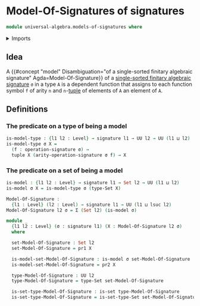 # Model-Of-Signatures of signatures

```agda
module universal-algebra.models-of-signatures where
```

<details><summary>Imports</summary>

```agda
open import foundation.action-on-identifications-functions
open import foundation.dependent-pair-types
open import foundation.function-extensionality
open import foundation.sets
open import foundation.structure-identity-principle
open import foundation.universe-levels

open import foundation-core.cartesian-product-types
open import foundation-core.dependent-identifications
open import foundation-core.equality-dependent-pair-types
open import foundation-core.equivalences
open import foundation-core.function-types
open import foundation-core.homotopies
open import foundation-core.identity-types
open import foundation-core.propositions
open import foundation-core.torsorial-type-families

open import lists.functoriality-tuples
open import lists.tuples

open import universal-algebra.signatures
```

</details>

## Idea

A
{{#concept "model" Disambiguation="of a single-sorted finitary algebraic signature" Agda=Model-Of-Signature}}
of a
[single-sorted finitary algebraic signature](universal-algebra.signatures.md)
`σ` in a type `A` is a dependent function that assigns to each function symbol
`f` of arity `n` and `n`-[tuple](lists.tuples.md) of elements of `A` an element
of `A`.

## Definitions

### The predicate on a type of being a model

```agda
is-model-type : {l1 l2 : Level} → signature l1 → UU l2 → UU (l1 ⊔ l2)
is-model-type σ X =
  (f : operation-signature σ) →
  tuple X (arity-operation-signature σ f) → X
```

### The predicate on a set of being a model

```agda
is-model : {l1 l2 : Level} → signature l1 → Set l2 → UU (l1 ⊔ l2)
is-model σ X = is-model-type σ (type-Set X)
```

```agda
Model-Of-Signature :
  {l1 : Level} (l2 : Level) → signature l1 → UU (l1 ⊔ lsuc l2)
Model-Of-Signature l2 σ = Σ (Set l2) (is-model σ)

module _
  {l1 l2 : Level} (σ : signature l1) (X : Model-Of-Signature l2 σ)
  where

  set-Model-Of-Signature : Set l2
  set-Model-Of-Signature = pr1 X

  is-model-set-Model-Of-Signature : is-model σ set-Model-Of-Signature
  is-model-set-Model-Of-Signature = pr2 X

  type-Model-Of-Signature : UU l2
  type-Model-Of-Signature = type-Set set-Model-Of-Signature

  is-set-type-Model-Of-Signature : is-set type-Model-Of-Signature
  is-set-type-Model-Of-Signature = is-set-type-Set set-Model-Of-Signature
```
